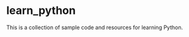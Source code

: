 learn_python
============

This is a collection of sample code and resources for learning Python.



